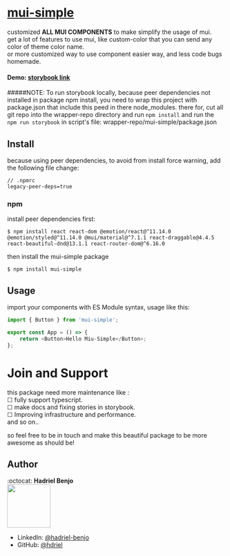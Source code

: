 # [mui-simple](https://www.npmjs.com/package/mui-simple)

customized **ALL MUI COMPONENTS** to make simplify the usage of mui. <br/>
get a lot of features to use mui, like custom-color that you can send any color of theme color name. <br/>
or more customized way to use component easier way, and less code bugs homemade. <br/>

#### Demo: [storybook link](https://hdriel.github.io/mui-simple/)

#####NOTE:
To run storybook locally, because peer dependencies not installed in package npm install, you need to wrap this project with package.json that include this peed in there node_modules.
there for, cut all git repo into the wrapper-repo directory and run `npm install` and run the `npm run storybook` in script's file: wrapper-repo/mui-simple/package.json

## Install

because using peer dependencies, to avoid from install force warning, add the following file change:

```text
// .npmrc
legacy-peer-deps=true
```

### npm

install peer dependencies first:

```npm
$ npm install react react-dom @emotion/react@^11.14.0 @emotion/styled@^11.14.0 @mui/material@^7.1.1 react-draggable@4.4.5 react-beautiful-dnd@13.1.1 react-router-dom@^6.16.0
```

then install the mui-simple package

```npm
$ npm install mui-simple 
```


## Usage

import your components with ES Module syntax, usage like this:

```javascript
import { Button } from 'mui-simple';

export const App = () => {
    return <Button>Hello Miu-Simple</Button>;
};
```

# Join and Support

this package need more maintenance like : <br>
&#9744; fully support typescript. <br>
&#9744; make docs and fixing stories in storybook. <br>
&#9744; Improving infrastructure and performance. <br>
and so on..<br>

so feel free to be in touch and make this beautiful package to be more awesome as should be!

## Author

:octocat: **Hadriel Benjo**  
<img src="https://github.com/hdriel/mui-simple/assets/20520565/7794f330-5765-42d5-8154-fe6b094f5960" width="100px;"/>

-   LinkedIn: [@hadriel-benjo](https://www.linkedin.com/in/hadriel-benjo/)
-   GitHub: [@hdriel](https://github.com/hdriel)

